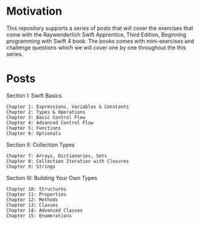 Motivation
===

This repository supports a series of posts that will cover the exercises that come with the Raywenderlich Swift Apprentice, Third Edition, Beginning programming with Swift 4 book. The books comes with mini-exercises and challenge questions which we will cover one by one throughout the this series. 


Posts
===
Section I: Swift Basics 

    Chapter 1: Expressions, Variables & Constants 
    Chapter 2: Types & Operations 
    Chapter 3: Basic Control Flow
    Chapter 4: Advanced Control Flow
    Chapter 5: Functions 
    Chapter 6: Optionals 

Section II: Collection Types 

    Chapter 7: Arrays, Dictionaries, Sets
    Chapter 8: Collection Iteration with Closures 
    Chapter 9: Strings 

Section III: Building Your Own Types 
    
    Chapter 10: Structures 
    Chapter 11: Properties  
    Chapter 12: Methods 
    Chapter 13: Classes
    Chapter 14: Advanced Classes    
    Chapter 15: Enumerations 
